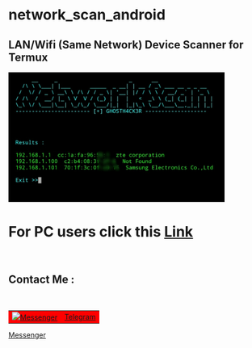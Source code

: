 # network_scan_android
<h2>LAN/Wifi (Same Network) Device Scanner for Termux </h2>

<img src="https://github.com/GH0STH4CKER/network_scan_android/blob/main/androidipscan_ss.jpg" width=85%>

# For PC users click this <a href="https://github.com/GH0STH4CKER/Lan_IP_Scanner" >Link</a>

<br>
<h2>Contact Me :</h2>
<br>
<table id="contact">
  <tr bgcolor="red">
    <td><img src="https://www.flaticon.com/svg/vstatic/svg/1409/1409939.svg"><a href="https://m.me/dimuth92">Messenger</a></td>
    <td><a href="https://t.me/Dimuth92">Telegram</a></td>
  </tr>
</table>
<a href="https://m.me/dimuth92" src="https://www.flaticon.com/svg/vstatic/svg/1409/1409939.svg" >Messenger</a>
